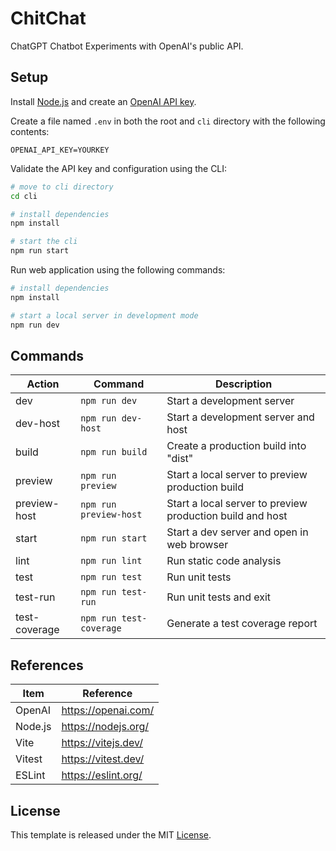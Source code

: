 # ChitChat

ChatGPT Chatbot Experiments with OpenAI's public API.

## Setup

Install [Node.js](https://nodejs.org/en/download/) and create an [OpenAI API key](https://platform.openai.com/account/api-keys).

Create a file named `.env` in both the root and `cli` directory with the following contents:

```
OPENAI_API_KEY=YOURKEY
```

Validate the API key and configuration using the CLI:

```bash
# move to cli directory
cd cli

# install dependencies
npm install

# start the cli
npm run start
```

Run web application using the following commands:

```bash
# install dependencies
npm install

# start a local server in development mode
npm run dev
```

## Commands

| Action        | Command                 | Description                                               |
| ------------- | ----------------------- | --------------------------------------------------------- |
| dev           | `npm run dev`           | Start a development server                                |
| dev-host      | `npm run dev-host`      | Start a development server and host                       |
| build         | `npm run build`         | Create a production build into "dist"                     |
| preview       | `npm run preview`       | Start a local server to preview production build          |
| preview-host  | `npm run preview-host`  | Start a local server to preview production build and host |
| start         | `npm run start`         | Start a dev server and open in web browser                |
| lint          | `npm run lint`          | Run static code analysis                                  |
| test          | `npm run test`          | Run unit tests                                            |
| test-run      | `npm run test-run`      | Run unit tests and exit                                   |
| test-coverage | `npm run test-coverage` | Generate a test coverage report                           |

## References

| Item    | Reference           |
| ------- | ------------------- |
| OpenAI  | https://openai.com/ |
| Node.js | https://nodejs.org/ |
| Vite    | https://vitejs.dev/ |
| Vitest  | https://vitest.dev/ |
| ESLint  | https://eslint.org/ |

## License

This template is released under the MIT [License](LICENSE).
